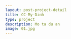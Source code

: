 ```yaml
---
layout: post-project-detail
title: CC-My-Dinh
type: project
description: Mo ta du an
image: 01.jpg 
---
```

